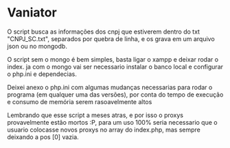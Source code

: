 # Vaniator


O script busca as informações dos cnpj que estiverem dentro do txt "CNPJ_SC.txt", separados por quebra de linha,
e os grava em um arquivo json ou no mongodb.

O script sem o mongo é bem simples, basta ligar o xampp e deixar rodar o index.
ja com o mongo vai ser necessario instalar o banco local e configurar o php.ini e dependecias.

Deixei anexo o php.ini com algumas mudanças necessarias para rodar o programa (em qualquer uma das versões), 
por conta do tempo de execução e consumo de memória serem rasoavelmente altos

Lembrando que esse script a meses atras, e por isso o proxys provavelmente estão mortos :P,
para um uso 100% seria necessario que o usuario colocasse novos proxys no array do index.php, mas sempre deixando a pos [0] vazia.
